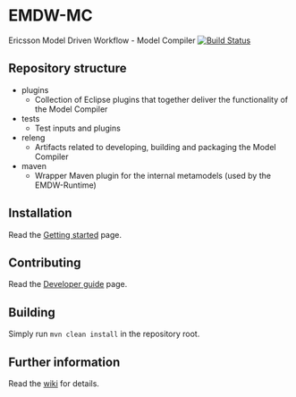 # EMDW-MC

Ericsson Model Driven Workflow - Model Compiler 
[![Build Status](https://build.incquerylabs.com/jenkins/buildStatus/icon?job=ericsson-emdw-modelcompiler)](https://build.incquerylabs.com/jenkins/job/ericsson-emdw-modelcompiler/)

## Repository structure

* plugins
  * Collection of Eclipse plugins that together deliver the functionality of the Model Compiler
* tests
  * Test inputs and plugins
* releng
  * Artifacts related to developing, building and packaging the Model Compiler
* maven
  * Wrapper Maven plugin for the internal metamodels (used by the EMDW-Runtime)

## Installation

Read the [Getting started](https://github.com/IncQueryLabs/EMDW-MC/wiki/Getting-Started#installation-from-update-sites) page.

## Contributing

Read the [Developer guide](https://github.com/IncQueryLabs/EMDW-MC/wiki/Getting-Started#source-installation) page.

## Building

Simply run `mvn clean install` in the repository root.

## Further information

Read the [wiki](https://github.com/IncQueryLabs/EMDW-MC/wiki) for details.
